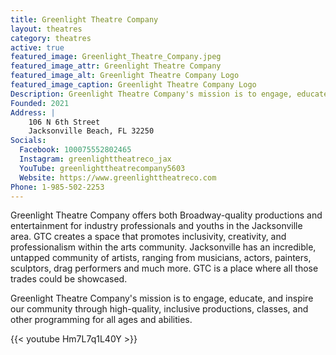 ```yaml
---
title: Greenlight Theatre Company
layout: theatres
category: theatres
active: true
featured_image: Greenlight_Theatre_Company.jpeg
featured_image_attr: Greenlight Theatre Company
featured_image_alt: Greenlight Theatre Company Logo
featured_image_caption: Greenlight Theatre Company Logo
Description: Greenlight Theatre Company's mission is to engage, educate, and inspire our community through high-quality, inclusive productions, classes, and other programming for all ages and abilities.
Founded: 2021
Address: |
    106 N 6th Street
    Jacksonville Beach, FL 32250
Socials:
  Facebook: 100075552802465
  Instagram: greenlighttheatreco_jax
  YouTube: greenlighttheatrecompany5603
  Website: https://www.greenlighttheatreco.com
Phone: 1-985-502-2253
---
```

Greenlight Theatre Company offers both Broadway-quality productions and entertainment for industry professionals and youths in the Jacksonville area. GTC creates a space that promotes inclusivity, creativity, and professionalism within the arts community. Jacksonville has an incredible, untapped community of artists, ranging from musicians, actors, painters, sculptors, drag performers and much more. GTC is a place where all those trades could be showcased.​

Greenlight Theatre Company's mission is to engage, educate, and inspire our community through high-quality, inclusive productions, classes, and other programming for all ages and abilities.

{{< youtube Hm7L7q1L40Y >}}
